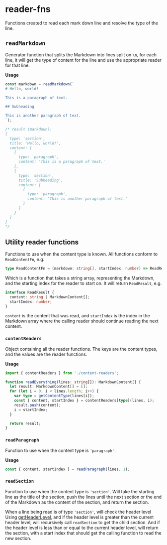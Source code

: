 # reader-fns

Functions created to read each mark down line and resolve the type of the line.

## `readMarkdown`

Generator function that splits the Markdown into lines split on `\n`, for each line, it will get the type of content for the line and use the appropriate reader for that line.

**Usage**

```typescript
const markdown = readMarkdown(`
# Hello, world!

This is a paragraph of text.

## Subheading

This is another paragraph of text.
`);

/* result (markdown):
{
  type: 'section',
  title: 'Hello, world!',
  content: [
    {
      type: 'paragraph',
      content: 'This is a paragraph of text.'
    },
    {
      type: 'section',
      title: 'Subheading',
      content: [
        {
          type: 'paragraph',
          content: 'This is another paragraph of text.'
        }
      ]
    }
  ]
}
*/
```

## Utility reader functions

Functions to use when the content type is known. All functions conform to `ReadContentFn`, e.g.

```typescript
type ReadContentFn = (markdown: string[], startIndex: number) => ReadResult;
```

Which is a function that takes a string array, representing the Markdown, and the starting index for the reader to start on. It will return `ReadResult`, e.g.

```typescript
interface ReadResult {
  content: string | MarkdownContent[];
  startIndex: number;
}
```

`content` is the content that was read, and `startIndex` is the index in the Markdown array where the calling reader should continue reading the next content.

### `contentReaders`

Object containing all the reader functions. The keys are the content types, and the values are the reader functions.

**Usage**

```typescript
import { contentReaders } from './content-readers';

function readEverything(lines: string[]): MarkdownContent[] {
  let result: MarkdownContent[] = [];
  for (let i = 0; i < lines.length; i++) {
    var type = getContentType(lines[i]);
    const { content, startIndex } = contentReaders[type](lines, i);
    result.push(content);
    i = startIndex;
  }

  return result;
}
```

### `readParagraph`

Function to use when the content type is `'paragraph'`.

**Usage**

```typescript
const { content, startIndex } = readParagraph(lines, 1);
```

### `readSection`

Function to use when the content type is `'section'`.
Will take the starting line as the title of the section, push the lines until the next section or the end of the Markdown as the content of the section, and return the section.

When a line being read is of type `'section'`, will check the header level Using [getHeaderLevel](../helper-fns/README.md#getheaderlevel), and if the header level is greater than the current header level, will recursively call `readSection` to get the child section. And if the header level is less than or equal to the current header level, will return the section, with a start index that should get the calling function to read the new section.
